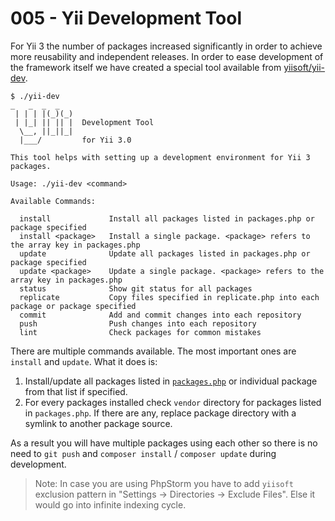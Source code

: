 # 005 - Yii Development Tool

For Yii 3 the number of packages increased significantly in order to achieve more reusability and independent releases.
In order to ease development of the framework itself we have created a special tool available from [yiisoft/yii-dev](https://github.com/yiisoft/yii-dev).

```
$ ./yii-dev                                                                                                                                 _   _  _  _
 | | | |(_)(_)
 | |_| || || |  Development Tool
  \__, ||_||_|
  |___/         for Yii 3.0

This tool helps with setting up a development environment for Yii 3 packages.

Usage: ./yii-dev <command>

Available Commands:

  install             Install all packages listed in packages.php or package specified
  install <package>   Install a single package. <package> refers to the array key in packages.php
  update              Update all packages listed in packages.php or package specified
  update <package>    Update a single package. <package> refers to the array key in packages.php
  status              Show git status for all packages
  replicate           Copy files specified in replicate.php into each package or package specified
  commit              Add and commit changes into each repository
  push                Push changes into each repository
  lint                Check packages for common mistakes
```

There are multiple commands available. The most important ones are `install` and `update`. What it does is:

1. Install/update all packages listed in [`packages.php`](https://github.com/yiisoft/yii-dev/blob/master/packages.php)
   or individual package from that list if specified.
2. For every packages installed check `vendor` directory for packages listed in `packages.php`. If there are any,
   replace package directory with a symlink to another package source.

As a result you will have multiple packages using each other so there is no need to `git push` and `composer install` / `composer update`
during development.


> Note: In case you are using PhpStorm you have to add `yiisoft` exclusion pattern in "Settings → Directories → Exclude Files".
> Else it would go into infinite indexing cycle.
